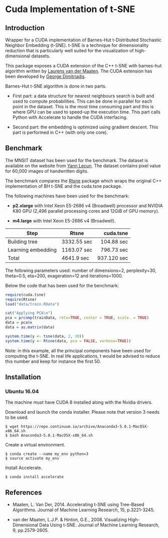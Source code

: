 # Cuda Implementation of t-SNE

## Introduction

Wrapper for a CUDA implementation of Barnes-Hut t-Distributed Stochastic Neighbor Embedding (t-SNE).
t-SNE is a technique for dimensionality reduction that is particularly well suited for the
visualization of high-dimensional datasets.

This package exposes a CUDA extension of the C++ t-SNE with barnes-hut algorithm written by [Laurens van der Maaten](https://lvdmaaten.github.io/). The CUDA extension has been developed by [George Dimitriadis](https://github.com/georgedimitriadis/t_sne_bhcuda).  

Barnes-Hut t-SNE algorithm is done in two parts.

* First part: a data structure for nearest neighbours search is
built and used to compute probabilities. This can be done in parallel for each point in the dataset.
This is the most time consuming part and this is where GPU can be used to speed-up the execution time. This part calls Python with Accelerate to handle the CUDA
interfacing.
 
* Second part: the embedding is optimized using gradient descent.
This part is performed in C++ (with only one core).

## Benchmark

The MNSIT dataset has been used for the benchmark. The dataset is available on the website from
[Yann Lecun](http://yann.lecun.com/exdb/mnist/).
The dataset contains pixel value for 60,000 images of handwritten digits.  

The benchmark compares the [Rtsne](https://cran.r-project.org/web/packages/Rtsne/index.html) package
which wraps the original C++ implementation of BH t-SNE and the cuda.tsne package.

The following machines have been used for the benchmark: 

* **p2.xlarge** with Intel Xeon E5-2686 v4 (Broadwell) processor and NVIDIA K80 GPU (2,496 parallel processing cores 
and 12GiB of GPU memory).
  
* **m4.large** with Intel Xeon E5-2686 v4 (Broadwell).

| Step               | Rtsne       | cuda.tsne    |
| ------------------ | ----------- |-------------:|
| Building tree      | 3332.55 sec | 104.88 sec   |
| Learning embedding | 1163.07 sec | 796.73 sec   |
| Total              | 4641.9 sec  | 937.120 sec  |

The following parameters used: number of dimensions=2, perplexity=30, theta=0.5, eta=200, exageration=12 
and iterations=1000.

Below the code that has been used for the benchmark:

```r
require(cuda.tsne)
require(Rtsne)
load("data/train.RData")

cat("Applying PCA\n")
pca = prcomp(trainData, retx=TRUE, center = TRUE, scale. = TRUE)
data = pca$x
data = as.matrix(data)

system.time(y <- tsne(data, 2, 30))
system.time(y <- Rtsne(data, pca = FALSE, verbose=TRUE))
```

Note: in this example, all the principal components have been used for
computing the t-SNE. In real life applications,
t would be advised to reduce this number and keep for instance the first 50.

## Installation

### Ubuntu 16.04

The machine must have CUDA 8 installed along with the Nvidia drivers.

Download and launch the conda installer. Please note that version 3 needs to be used.

```shell
$ wget https://repo.continuum.io/archive/Anaconda3-5.0.1-MacOSX-x86_64.sh
$ bash Anaconda3-5.0.1-MacOSX-x86_64.sh
```

Create a virtual environment.

```shell
$ conda create --name my_env python=3
$ source activate my_env
```
Install Accelerate.

```shell
$ conda install accelerate
```

## References 

* Maaten, L. Van Der, 2014. Accelerating t-SNE using Tree-Based Algorithms.
Journal of Machine Learning Research, 15, p.3221-3245.

* van der Maaten, L.J.P. & Hinton, G.E., 2008. Visualizing
High-Dimensional Data Using t-SNE. Journal of Machine Learning
Research, 9, pp.2579-2605.
 
